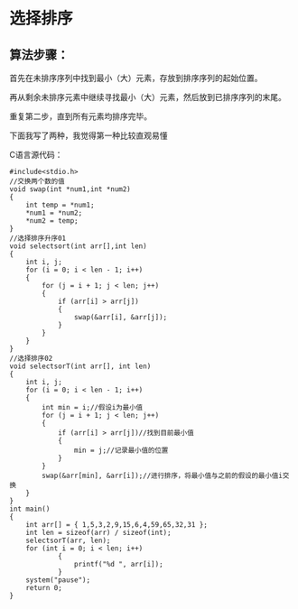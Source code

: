 # 选择排序

## 算法步骤：

首先在未排序序列中找到最小（大）元素，存放到排序序列的起始位置。

再从剩余未排序元素中继续寻找最小（大）元素，然后放到已排序序列的末尾。

重复第二步，直到所有元素均排序完毕。

下面我写了两种，我觉得第一种比较直观易懂

C语言源代码：

~~~
#include<stdio.h>
//交换两个数的值
void swap(int *num1,int *num2)
{
	int temp = *num1;
	*num1 = *num2;
	*num2 = temp;
}
//选择排序升序01
void selectsort(int arr[],int len)
{
	int i, j;
	for (i = 0; i < len - 1; i++)
	{
		for (j = i + 1; j < len; j++)
		{
			if (arr[i] > arr[j])
			{
				swap(&arr[i], &arr[j]);
			}
		}
	}
}
//选择排序02
void selectsorT(int arr[], int len)
{
	int i, j;
	for (i = 0; i < len - 1; i++)
	{
		int min = i;//假设i为最小值
		for (j = i + 1; j < len; j++)
		{
			if (arr[i] > arr[j])//找到目前最小值
			{
				min = j;//记录最小值的位置
			}
		}
		swap(&arr[min], &arr[i]);//进行排序，将最小值与之前的假设的最小值i交换
	}
}
int main()
{
	int arr[] = { 1,5,3,2,9,15,6,4,59,65,32,31 };
	int len = sizeof(arr) / sizeof(int);
	selectsorT(arr, len);
	for (int i = 0; i < len; i++)
			{
				printf("%d ", arr[i]);
			}
	system("pause");
	return 0;
}
~~~

